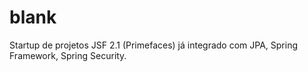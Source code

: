blank
=====

Startup de projetos JSF 2.1 (Primefaces) já integrado com JPA, Spring Framework, Spring Security.